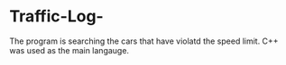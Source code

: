 # Traffic-Log-

The program is searching the cars that have violatd the speed limit. C++ was used as the main langauge. 
